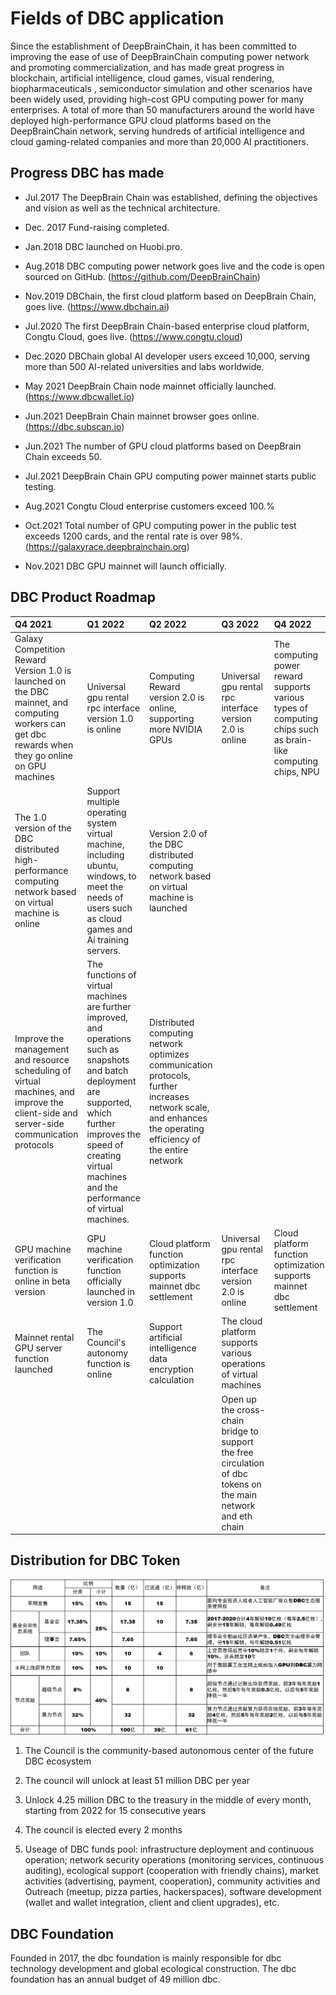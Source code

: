 # Fields of DBC application

Since the establishment of DeepBrainChain, it has been committed to improving the ease of use of DeepBrainChain computing power network and promoting commercialization, and has made great progress in blockchain, artificial intelligence, cloud games, visual rendering, biopharmaceuticals , semiconductor simulation and other scenarios have been widely used, providing high-cost GPU computing power for many enterprises. A total of more than 50 manufacturers around the world have deployed high-performance GPU cloud platforms based on the DeepBrainChain network, serving hundreds of artificial intelligence and cloud gaming-related companies and more than 20,000 AI practitioners.

## **Progress DBC has made**

- Jul.2017 The DeepBrain Chain was established, defining the objectives and vision as well as the technical architecture.

- Dec. 2017 Fund-raising completed.

- Jan.2018 DBC launched on Huobi.pro.

- Aug.2018 DBC computing power network goes live and the code is open sourced on GitHub. (https://github.com/DeepBrainChain)

- Nov.2019 DBChain, the first cloud platform based on DeepBrain Chain, goes live. (https://www.dbchain.ai)

- Jul.2020 The first DeepBrain Chain-based enterprise cloud platform, Congtu Cloud, goes live. (https://www.congtu.cloud)

- Dec.2020 DBChain global AI developer users exceed 10,000, serving more than 500 AI-related universities and labs worldwide.

- May 2021 DeepBrain Chain node mainnet officially launched. (https://www.dbcwallet.io)

- Jun.2021 DeepBrain Chain mainnet browser goes online. (https://dbc.subscan.io)

- Jun.2021 The number of GPU cloud platforms based on DeepBrain Chain exceeds 50.

- Jul.2021 DeepBrain Chain GPU computing power mainnet starts public testing.

- Aug.2021 Congtu Cloud enterprise customers exceed 100.%

- Oct.2021 Total number of GPU computing power in the public test exceeds 1200 cards, and the rental rate is over 98%. (https://galaxyrace.deepbrainchain.org)

- Nov.2021 DBC GPU mainnet will launch officially.

## DBC Product Roadmap

| Q4 2021                                                                                                                                             | Q1 2022                                                                                                                                                                                                                             | Q2 2022                                                                                                                                                       | Q3 2022                                                                                                        | Q4 2022                                                                                                      |
| :-------------------------------------------------------------------------------------------------------------------------------------------------- | :---------------------------------------------------------------------------------------------------------------------------------------------------------------------------------------------------------------------------------- | :------------------------------------------------------------------------------------------------------------------------------------------------------------ | :------------------------------------------------------------------------------------------------------------- | :----------------------------------------------------------------------------------------------------------- |
| Galaxy Competition Reward Version 1.0 is launched on the DBC mainnet, and computing workers can get dbc rewards when they go online on GPU machines | Universal gpu rental rpc interface version 1.0 is online                                                                                                                                                                            | Computing Reward version 2.0 is online, supporting more NVIDIA GPUs                                                                                           | Universal gpu rental rpc interface version 2.0 is online                                                       | The computing power reward supports various types of computing chips such as brain-like computing chips, NPU |
| The 1.0 version of the DBC distributed high-performance computing network based on virtual machine is online                                        | Support multiple operating system virtual machine, including ubuntu, windows, to meet the needs of users such as cloud games and Ai training servers.                                                                               | Version 2.0 of the DBC distributed computing network based on virtual machine is launched                                                                     |
| Improve the management and resource scheduling of virtual machines, and improve the client-side and server-side communication protocols             | The functions of virtual machines are further improved, and operations such as snapshots and batch deployment are supported, which further improves the speed of creating virtual machines and the performance of virtual machines. | Distributed computing network optimizes communication protocols, further increases network scale, and enhances the operating efficiency of the entire network |
| GPU machine verification function is online in beta version                                                                                         | GPU machine verification function officially launched in version 1.0                                                                                                                                                                | Cloud platform function optimization supports mainnet dbc settlement                                                                                          | Universal gpu rental rpc interface version 2.0 is online                                                       | Cloud platform function optimization supports mainnet dbc settlement                                         |
| Mainnet rental GPU server function launched                                                                                                         | The Council's autonomy function is online                                                                                                                                                                                           | Support artificial intelligence data encryption calculation                                                                                                   | The cloud platform supports various operations of virtual machines                                             |                                                                                                              |
|                                                                                                                                                     |                                                                                                                                                                                                                                     |                                                                                                                                                               | Open up the cross-chain bridge to support the free circulation of dbc tokens on the main network and eth chain |                                                                                                              |

## Distribution for DBC Token

![DBC token distribution plan ](./assets/dbc-applications.assets/dbc_token.png)

1. The Council is the community-based autonomous center of the future DBC ecosystem

2. The council will unlock at least 51 million DBC per year

3. Unlock 4.25 million DBC to the treasury in the middle of every month, starting from 2022 for 15 consecutive years

4. The council is elected every 2 months

5. Useage of DBC funds pool: infrastructure deployment and continuous operation; network security operations (monitoring services, continuous auditing), ecological support (cooperation with friendly chains), market activities (advertising, payment, cooperation), community activities and Outreach (meetup, pizza parties, hackerspaces), software development (wallet and wallet integration, client and client upgrades), etc.

## DBC Foundation

Founded in 2017, the dbc foundation is mainly responsible for dbc technology development and global ecological construction. The dbc foundation has an annual budget of 49 million dbc.
